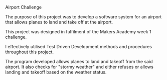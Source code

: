 Airport Challenge


The purpose of this project was to develop a software system for an airport that allows planes to land and take off at the airport.

This project was designed in fulfilment of the Makers Academy week 1 challenge.

I effectively utilised Test Driven Development methods and procedures throughout this project.

The program developed allows planes to land and takeoff from the said airport. It also checks for "stormy weather" and either refuses or allows landing and takeoff based on the weather status.